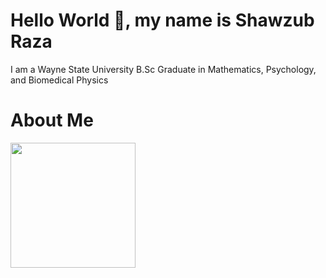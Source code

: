 # Hello World 👋, my name is Shawzub Raza 

I am a Wayne State University B.Sc Graduate in Mathematics, Psychology, and Biomedical Physics

# About Me

<img src="https://github.com/user-attachments/assets/0ced8d5c-47c6-463d-9e12-019cf7e07618" width="200">
